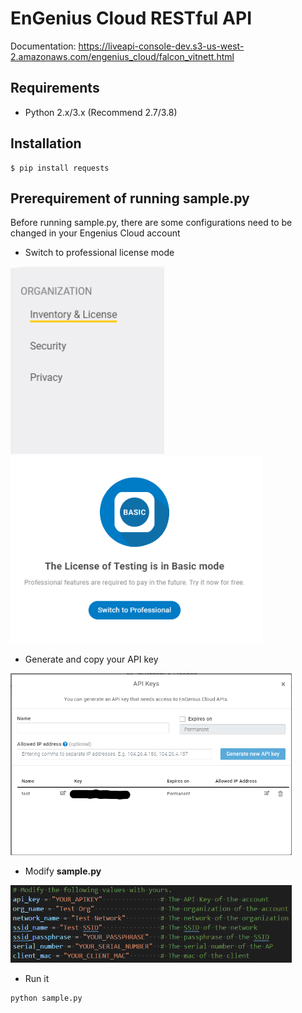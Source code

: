 # EnGenius Cloud RESTful API
Documentation: https://liveapi-console-dev.s3-us-west-2.amazonaws.com/engenius_cloud/falcon_vitnett.html

## Requirements

* Python 2.x/3.x (Recommend 2.7/3.8)

## Installation

```console
$ pip install requests
```
## Prerequirement of running sample.py
Before running sample.py, there are some configurations need to be changed in your Engenius Cloud account
- Switch to professional license mode 

<img src="./media/change_license_1.png" height="300"/>

<img src="./media/change_license_2.png" height="300"/>


- Generate and copy your API key 
  
<img src="./media/create_api_key.png" width="450"/>
  
- Modify **sample.py**  
  
<img src="./media/values.png" width="450"/>
  
- Run it 

```console
python sample.py
```